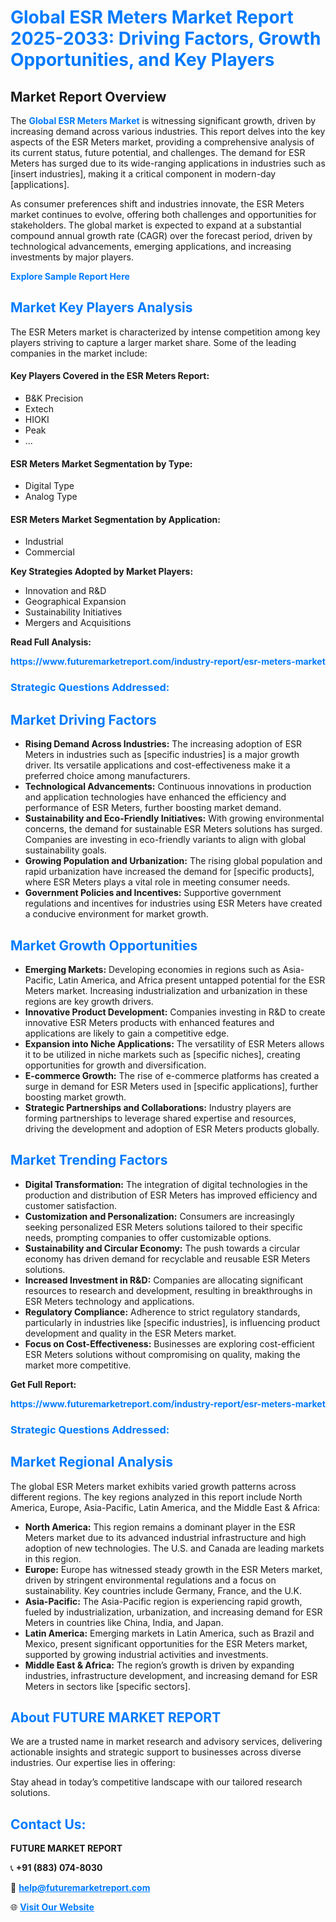 <h1 style="color: #007BFF;">Global ESR Meters Market Report 2025-2033: Driving Factors, Growth Opportunities, and Key Players</h1>

<section id="overview">
<h2>Market Report Overview</h2>
<p>The <a href="https://www.futuremarketreport.com/industry-report/esr-meters-market" style="color: #007BFF; text-decoration: none;"><strong>Global ESR Meters Market</strong></a> is witnessing significant growth, driven by increasing demand across various industries. This report delves into the key aspects of the ESR Meters market, providing a comprehensive analysis of its current status, future potential, and challenges. The demand for ESR Meters has surged due to its wide-ranging applications in industries such as [insert industries], making it a critical component in modern-day [applications].</p>
<p>As consumer preferences shift and industries innovate, the ESR Meters market continues to evolve, offering both challenges and opportunities for stakeholders. The global market is expected to expand at a substantial compound annual growth rate (CAGR) over the forecast period, driven by technological advancements, emerging applications, and increasing investments by major players.</p>
</section>

<section id="overview">
<p><a href="https://www.futuremarketreport.com/request-sample/reportId=33197" style="color: #007BFF; text-decoration: none;"><strong>Explore Sample Report Here</strong></a></p>
</section>

<section id="key-players">
<h2 style="color: #007BFF;">Market Key Players Analysis</h2>
<p>The ESR Meters market is characterized by intense competition among key players striving to capture a larger market share. Some of the leading companies in the market include:</p>
<h4>Key Players Covered in the ESR Meters Report:</h4>
<ul><li>B&amp;K Precision</li><li>Extech</li><li>HIOKI</li><li>Peak</li><li>...</li></ul>
<h4>ESR Meters Market Segmentation by Type:</h4>
<ul><li>Digital Type</li><li>Analog Type</li></ul>

<h4>ESR Meters Market Segmentation by Application:</h4>
<ul><li>Industrial</li><li>Commercial</li></ul>
<p><strong>Key Strategies Adopted by Market Players:</strong></p>
<ul>
<li>Innovation and R&D</li>
<li>Geographical Expansion</li>
<li>Sustainability Initiatives</li>
<li>Mergers and Acquisitions</li>
</ul>
</section>

<section>
<p><strong>Read Full Analysis: </strong></p><a href="https://www.futuremarketreport.com/industry-report/esr-meters-market" style="color: #007BFF; text-decoration: none;"><strong>https://www.futuremarketreport.com/industry-report/esr-meters-market</strong></a>
<h3 style="color: #007BFF;">Strategic Questions Addressed:</h3>
</section>

<section id="driving-factors">
<h2 style="color: #007BFF;">Market Driving Factors</h2>
<ul>
<li><strong>Rising Demand Across Industries:</strong> The increasing adoption of ESR Meters in industries such as [specific industries] is a major growth driver. Its versatile applications and cost-effectiveness make it a preferred choice among manufacturers.</li>
<li><strong>Technological Advancements:</strong> Continuous innovations in production and application technologies have enhanced the efficiency and performance of ESR Meters, further boosting market demand.</li>
<li><strong>Sustainability and Eco-Friendly Initiatives:</strong> With growing environmental concerns, the demand for sustainable ESR Meters solutions has surged. Companies are investing in eco-friendly variants to align with global sustainability goals.</li>
<li><strong>Growing Population and Urbanization:</strong> The rising global population and rapid urbanization have increased the demand for [specific products], where ESR Meters plays a vital role in meeting consumer needs.</li>
<li><strong>Government Policies and Incentives:</strong> Supportive government regulations and incentives for industries using ESR Meters have created a conducive environment for market growth.</li>
</ul>
</section>

<section id="growth-opportunities">
<h2 style="color: #007BFF;">Market Growth Opportunities</h2>
<ul>
<li><strong>Emerging Markets:</strong> Developing economies in regions such as Asia-Pacific, Latin America, and Africa present untapped potential for the ESR Meters market. Increasing industrialization and urbanization in these regions are key growth drivers.</li>
<li><strong>Innovative Product Development:</strong> Companies investing in R&D to create innovative ESR Meters products with enhanced features and applications are likely to gain a competitive edge.</li>
<li><strong>Expansion into Niche Applications:</strong> The versatility of ESR Meters allows it to be utilized in niche markets such as [specific niches], creating opportunities for growth and diversification.</li>
<li><strong>E-commerce Growth:</strong> The rise of e-commerce platforms has created a surge in demand for ESR Meters used in [specific applications], further boosting market growth.</li>
<li><strong>Strategic Partnerships and Collaborations:</strong> Industry players are forming partnerships to leverage shared expertise and resources, driving the development and adoption of ESR Meters products globally.</li>
</ul>
</section>

<section id="trending-factors">
<h2 style="color: #007BFF;">Market Trending Factors</h2>
<ul>
<li><strong>Digital Transformation:</strong> The integration of digital technologies in the production and distribution of ESR Meters has improved efficiency and customer satisfaction.</li>
<li><strong>Customization and Personalization:</strong> Consumers are increasingly seeking personalized ESR Meters solutions tailored to their specific needs, prompting companies to offer customizable options.</li>
<li><strong>Sustainability and Circular Economy:</strong> The push towards a circular economy has driven demand for recyclable and reusable ESR Meters solutions.</li>
<li><strong>Increased Investment in R&D:</strong> Companies are allocating significant resources to research and development, resulting in breakthroughs in ESR Meters technology and applications.</li>
<li><strong>Regulatory Compliance:</strong> Adherence to strict regulatory standards, particularly in industries like [specific industries], is influencing product development and quality in the ESR Meters market.</li>
<li><strong>Focus on Cost-Effectiveness:</strong> Businesses are exploring cost-efficient ESR Meters solutions without compromising on quality, making the market more competitive.</li>
</ul>
</section>

<section>
<p><strong>Get Full Report: </strong></p><a href="https://www.futuremarketreport.com/industry-report/esr-meters-market" style="color: #007BFF; text-decoration: none;"><strong>https://www.futuremarketreport.com/industry-report/esr-meters-market</strong></a>
<h3 style="color: #007BFF;">Strategic Questions Addressed:</h3>
</section>


<section id="regional-analysis">
<h2 style="color: #007BFF;">Market Regional Analysis</h2>
<p>The global ESR Meters market exhibits varied growth patterns across different regions. The key regions analyzed in this report include North America, Europe, Asia-Pacific, Latin America, and the Middle East & Africa:</p>
<ul>
<li><strong>North America:</strong> This region remains a dominant player in the ESR Meters market due to its advanced industrial infrastructure and high adoption of new technologies. The U.S. and Canada are leading markets in this region.</li>
<li><strong>Europe:</strong> Europe has witnessed steady growth in the ESR Meters market, driven by stringent environmental regulations and a focus on sustainability. Key countries include Germany, France, and the U.K.</li>
<li><strong>Asia-Pacific:</strong> The Asia-Pacific region is experiencing rapid growth, fueled by industrialization, urbanization, and increasing demand for ESR Meters in countries like China, India, and Japan.</li>
<li><strong>Latin America:</strong> Emerging markets in Latin America, such as Brazil and Mexico, present significant opportunities for the ESR Meters market, supported by growing industrial activities and investments.</li>
<li><strong>Middle East & Africa:</strong> The region’s growth is driven by expanding industries, infrastructure development, and increasing demand for ESR Meters in sectors like [specific sectors].</li>
</ul>
</section>

<footer>
<h2 style="color: #007BFF;">About FUTURE MARKET REPORT</h2>
<p>We are a trusted name in market research and advisory services, delivering actionable insights and strategic support to businesses across diverse industries. Our expertise lies in offering:</p>

<p>Stay ahead in today’s competitive landscape with our tailored research solutions.</p>

<h2 style="color: #007BFF;">Contact Us:</h2>
<p><strong>FUTURE MARKET REPORT</strong></p>
<p>📞 <strong>+91 (883) 074-8030</strong></p>
<p>📧 <strong><a href="mailto:help@futuremarketreport.com" style="color: #007BFF;">help@futuremarketreport.com</a></strong></p>
<p>🌐 <strong><a href="https://www.futuremarketreport.com/" style="color: #007BFF;">Visit Our Website</a></strong></p>
</footer>